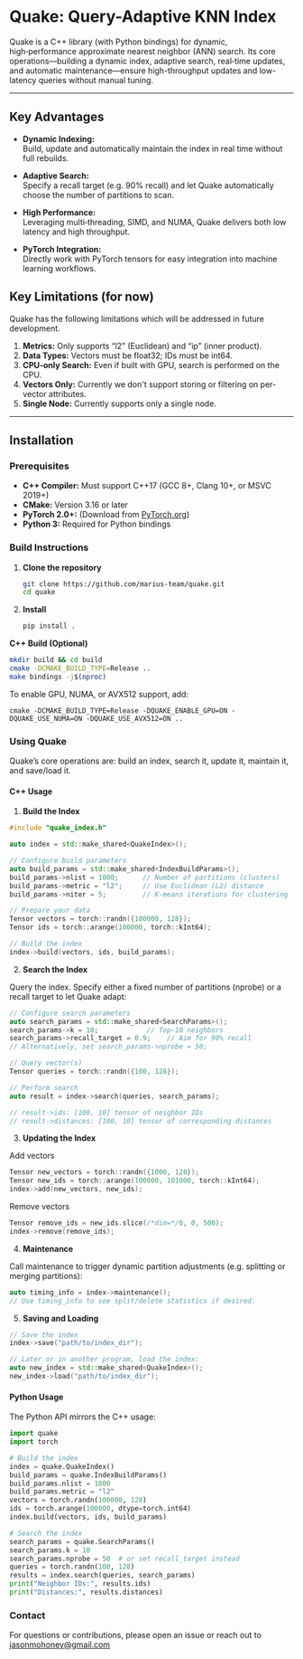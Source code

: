 # Quake: Query-Adaptive KNN Index

Quake is a C++ library (with Python bindings) for dynamic, high‑performance approximate nearest neighbor (ANN) search. Its core operations—building a dynamic index, adaptive search, real‑time updates, and automatic maintenance—ensure high-throughput updates and low-latency queries without manual tuning.

---
## Key Advantages

- **Dynamic Indexing:**  
  Build, update and automatically maintain the index in real time without full rebuilds.

- **Adaptive Search:**  
  Specify a recall target (e.g. 90% recall) and let Quake automatically choose the number of partitions to scan.

- **High Performance:**  
  Leveraging multi‑threading, SIMD, and NUMA, Quake delivers both low latency and high throughput.

- **PyTorch Integration:**  
  Directly work with PyTorch tensors for easy integration into machine learning workflows.

##  Key Limitations (for now)

Quake has the following limitations which will be addressed in future development.

1. **Metrics:** Only supports “l2” (Euclidean) and “ip” (inner product).
2. **Data Types:** Vectors must be float32; IDs must be int64.
3. **CPU-only Search:** Even if built with GPU, search is performed on the CPU.
4. **Vectors Only:** Currently we don't support storing or filtering on per-vector attributes.
5. **Single Node:** Currently supports only a single node.

---

## Installation

### Prerequisites

- **C++ Compiler:** Must support C++17 (GCC 8+, Clang 10+, or MSVC 2019+)
- **CMake:** Version 3.16 or later
- **PyTorch 2.0+:** (Download from [PyTorch.org](https://pytorch.org/))
- **Python 3:** Required for Python bindings

### Build Instructions

1. **Clone the repository**

   ```bash
   git clone https://github.com/marius-team/quake.git
   cd quake
   ```

2. **Install**

   ```bash
   pip install .
   ```

**C++ Βuild (Optional)**
   ```bash
   mkdir build && cd build
   cmake -DCMAKE_BUILD_TYPE=Release ..
   make bindings -j$(nproc)
   ```

   To enable GPU, NUMA, or AVX512 support, add:
   ```
   cmake -DCMAKE_BUILD_TYPE=Release -DQUAKE_ENABLE_GPU=ON -DQUAKE_USE_NUMA=ON -DQUAKE_USE_AVX512=ON ..
   ```

### Using Quake

Quake’s core operations are: build an index, search it, update it, maintain it, and save/load it.

#### C++ Usage

1. **Build the Index**
``` cpp
#include "quake_index.h"

auto index = std::make_shared<QuakeIndex>();

// Configure build parameters
auto build_params = std::make_shared<IndexBuildParams>();
build_params->nlist = 1000;      // Number of partitions (clusters)
build_params->metric = "l2";     // Use Euclidean (L2) distance
build_params->niter = 5;         // K‑means iterations for clustering

// Prepare your data
Tensor vectors = torch::randn({100000, 128});
Tensor ids = torch::arange(100000, torch::kInt64);

// Build the index
index->build(vectors, ids, build_params);
```

2. **Search the Index**

Query the index. Specify either a fixed number of partitions (nprobe) or a recall target to let Quake adapt:
``` cpp
// Configure search parameters
auto search_params = std::make_shared<SearchParams>();
search_params->k = 10;            // Top‑10 neighbors
search_params->recall_target = 0.9;    // Aim for 90% recall
// Alternatively, set search_params->nprobe = 50;

// Query vector(s)
Tensor queries = torch::randn({100, 128});

// Perform search
auto result = index->search(queries, search_params);

// result->ids: [100, 10] tensor of neighbor IDs
// result->distances: [100, 10] tensor of corresponding distances
```

3. **Updating the Index**

Add vectors
``` cpp
Tensor new_vectors = torch::randn({1000, 128});
Tensor new_ids = torch::arange(100000, 101000, torch::kInt64);
index->add(new_vectors, new_ids);
```

Remove vectors
``` cpp
Tensor remove_ids = new_ids.slice(/*dim=*/0, 0, 500);
index->remove(remove_ids);
```

4. **Maintenance**
   
Call maintenance to trigger dynamic partition adjustments (e.g. splitting or merging partitions):
``` cpp
auto timing_info = index->maintenance();
// Use timing_info to see split/delete statistics if desired.
```

5. **Saving and Loading**
``` cpp
// Save the index
index->save("path/to/index_dir");

// Later or in another program, load the index:
auto new_index = std::make_shared<QuakeIndex>();
new_index->load("path/to/index_dir");
```

#### Python Usage

The Python API mirrors the C++ usage:

``` python
import quake
import torch

# Build the index
index = quake.QuakeIndex()
build_params = quake.IndexBuildParams()
build_params.nlist = 1000
build_params.metric = "l2"
vectors = torch.randn(100000, 128)
ids = torch.arange(100000, dtype=torch.int64)
index.build(vectors, ids, build_params)

# Search the index
search_params = quake.SearchParams()
search_params.k = 10
search_params.nprobe = 50  # or set recall_target instead
queries = torch.randn(100, 128)
results = index.search(queries, search_params)
print("Neighbor IDs:", results.ids)
print("Distances:", results.distances)
```

### Contact

For questions or contributions, please open an issue or reach out to jasonmohoney@gmail.com
   
